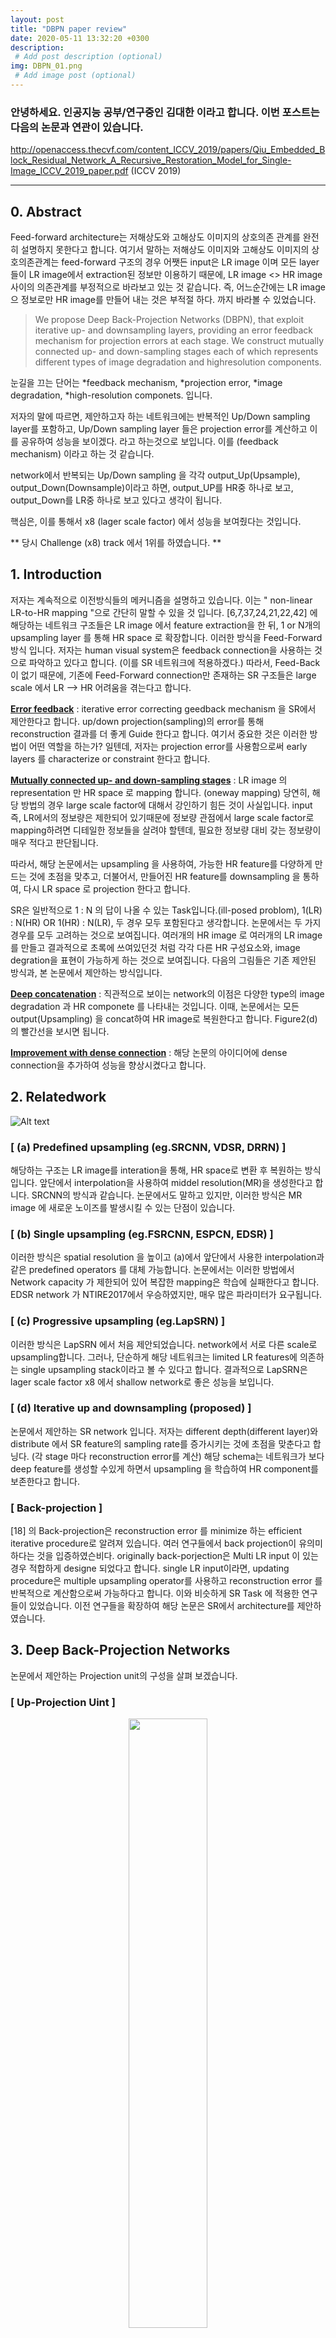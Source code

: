 ```yaml
---
layout: post
title: "DBPN paper review"
date: 2020-05-11 13:32:20 +0300
description:
 # Add post description (optional)
img: DBPN_01.png
 # Add image post (optional)
---
```


### <strong> 안녕하세요. 인공지능 공부/연구중인 김대한 이라고 합니다. 이번 포스트는 다음의 논문과 연관이 있습니다.</strong>
http://openaccess.thecvf.com/content_ICCV_2019/papers/Qiu_Embedded_Block_Residual_Network_A_Recursive_Restoration_Model_for_Single-Image_ICCV_2019_paper.pdf (ICCV 2019)

<hr>

## 0. Abstract
Feed-forward architecture는 저해상도와 고해상도 이미지의 상호의존 관계를 완전히 설명하지 못한다고 합니다. 
여기서 말하는 저해상도 이미지와 고해상도 이미지의 상호의존관계는 feed-forward 구조의 경우 어쨋든 input은 LR image 이며 모든 layer들이 LR image에서 extraction된 정보만 이용하기 때문에, LR image <> HR image 사이의 의존관계를 부정적으로 바라보고 있는 것 같습니다. 즉, 어느순간에는 LR image으 정보로만 HR image를 만들어 내는 것은 부적절 하다. 까지 바라볼 수 있었습니다.

<blockquote> We propose Deep Back-Projection Networks (DBPN), that exploit iterative up- and downsampling layers, providing an error feedback mechanism for projection errors at each stage. We construct mutually connected up- and down-sampling stages each of which represents different types of image degradation and highresolution components.
</blockquote>

눈길을 끄는 단어는 *feedback mechanism, *projection error, *image degradation, *high-resolution componets. 입니다.

저자의 말에 따르면, 제안하고자 하는 네트워크에는 반복적인 Up/Down sampling layer를 포함하고, Up/Down sampling layer 들은 projection error를 계산하고 이를 공유하여 성능을 보이겠다. 라고 하는것으로 보입니다. 이를 (feedback mechanism) 이라고 하는 것 같습니다. 

network에서 반복되는 Up/Down sampling 을 각각 output_Up(Upsample), output_Down(Downsample)이라고 하면, output_UP를 HR중 하나로 보고, output_Down를 LR중 하나로 보고 있다고 생각이 됩니다.

핵심은, 이를 통해서 x8 (lager scale factor) 에서 성능을 보여줬다는 것입니다. 

** 당시 Challenge (x8) track 에서 1위를 하였습니다. **

## 1. Introduction
저자는 계속적으로 이전방식들의 메커니즘을 설명하고 있습니다. 이는 " non-linear LR-to-HR mapping "으로 간단히 말할 수 있을 것 입니다.
[6,7,37,24,21,22,42] 에 해당하는 네트워크 구조들은 LR image 에서 feature extraction을 한 뒤, 1 or N개의 upsampling layer 를 통해 HR space 로 확장합니다.
이러한 방식을 Feed-Forward 방식 입니다.
저자는 human visual system은 feedback connection을 사용하는 것으로 파악하고 있다고 합니다. (이를 SR 네트워크에 적용하겠다.)
따라서, Feed-Back이 없기 때문에, 기존에 Feed-Forward connection만 존재하는 SR 구조들은 large scale 에서 LR --> HR 어려움을 겪는다고 합니다.

**<u>Error feedback</u>** : iterative error correcting geedback mechanism 을 SR에서 제안한다고 합니다. up/down projection(sampling)의 error를 통해 reconstruction 결과를 더 좋게 Guide 한다고 합니다. 여기서 중요한 것은 이러한 방법이 어떤 역할을 하는가? 일텐데, 저자는 projection error를 사용함으로써 early layers 를 characterize or constraint 한다고 합니다.


**<u>Mutually connected up- and down-sampling stages</u>** : LR image 의 representation 만 HR space 로 mapping 합니다. (oneway mapping) 당연히, 해당 방법의 경우 large scale factor에 대해서 강인하기 힘든 것이 사실입니다. input 즉, LR에서의 정보량은 제한되어 있기때문에 정보량 관점에서 large scale factor로 mapping하려면 디테일한 정보들을 살려야 할텐데, 필요한 정보량 대비 갖는 정보량이 매우 적다고 판단됩니다.

따라서, 해당 논문에서는 upsampling 을 사용하여, 가능한 HR feature를 다양하게 만드는 것에 초점을 맞추고, 더불어서, 만들어진 HR feature를 downsampling 을 통하여, 다시 LR space 로 projection 한다고 합니다.

SR은 일반적으로 1 : N 의 답이 나올 수 있는 Task입니다.(ill-posed problom), 1(LR) : N(HR) OR 1(HR) : N(LR), 두 경우 모두 포함된다고 생각합니다. 논문에서는 두 가지 경우를 모두 고려하는 것으로 보여집니다. 여러개의 HR image 로  여러개의 LR image를 만들고 결과적으로 초록에 쓰여있던것 처럼 각각 다른 HR 구성요소와, image degration을 표현이 가능하게 하는 것으로 보여집니다.
다음의 그림들은 기존 제안된 방식과, 본 논문에서 제안하는 방식입니다.

**<u>Deep concatenation</u>** : 직관적으로 보이는 network의 이점은 다양한 type의 image degradation 과 HR componete 를 나타내는 것입니다. 이때, 논문에서는 모든 output(Upsampling) 을 concat하여 HR image로 복원한다고 합니다. Figure2(d)의 빨간선을 보시면 됩니다.

**<u>Improvement with dense connection</u>** : 해당 논문의 아이디어에 dense connection을 추가하여 성능을 향상시켰다고 합니다.

## 2. Relatedwork
![Alt text](../assets/img/DBPN/DBPN_02.png)

### [ (a) Predefined upsampling (eg.SRCNN, VDSR, DRRN) ]
해당하는 구조는 LR image를 interation을 통해, HR space로 변환 후 복원하는 방식입니다. 앞단에서 interpolation을 사용하여 middel resolution(MR)을 생성한다고 합니다. SRCNN의 방식과 같습니다. 논문에서도 말하고 있지만, 이러한 방식은 MR image 에 새로운 노이즈를 발생시킬 수 있는 단점이 있습니다.

### [ (b) Single upsampling (eg.FSRCNN, ESPCN, EDSR) ]
이러한 방식은 spatial resolution 을 높이고 (a)에서 앞단에서 사용한 interpolation과 같은 predefined operators 를 대체 가능합니다. 논문에서는 이러한 방법에서 Network capacity 가 제한되어 있어 복잡한 mapping은 학습에 실패한다고 합니다. EDSR network 가 NTIRE2017에서 우승하였지만, 매우 많은 파라미터가 요구됩니다.

### [ (c) Progressive upsampling (eg.LapSRN) ]
이러한 방식은 LapSRN 에서 처음 제안되었습니다. network에서 서로 다른 scale로 upsampling합니다. 그러나, 단순하게 해당 네트워크는 limited LR features에 의존하는 single upsampling stack이라고 볼 수 있다고 합니다. 결과적으로 LapSRN은 lager scale factor x8 에서 shallow network로 좋은 성능을 보입니다.

### [ (d) Iterative up and downsampling (proposed) ]
논문에서 제안하는 SR network 입니다. 저자는 different depth(different layer)와 distribute 에서 SR feature의 sampling rate를 증가시키는 것에 초점을 맞춘다고 합닝다. (각 stage 마다  reconstruction error를 계산)
해당 schema는 네트워크가 보다 deep feature를 생성할 수있게 하면서 upsampling 을 학습하여 HR component를 보존한다고 합니다.

### [ Back-projection ] 
[18] 의 Back-projection은 reconstruction error 를 minimize 하는 efficient iterative procedure로 알려져 있습니다. 여러 연구들에서 back projection이 유의미하다는 것을 입증하였슨비다.
originally back-porjection은 Multi LR input 이 있는 경우 적합하게 designe 되었다고 합니다. single LR input이라면, updating procedure은 multiple upsampling operator를 사용하고 reconstruction error 를 반복적으로 계산함으로써 가능하다고 합니다. 이와 비슷하게 SR Task 에 적용한 연구들이 있었습니다.
이전 연구들을 확장하여 해당 논문은 SR에서 architecture를 제안하였습니다.

## 3. Deep Back-Projection Networks

논문에서 제안하는 Projection unit의 구성을 살펴 보겠습니다.<br>

### [ Up-Projection Uint ] 
<center><img src="../assets/img/DBPN/DBPN_05.png" width="50%" height ="50%"></center><br>

sacle up : (previously computed LR feature map) L^t-1 * spatial convolution operator <br>
scale down : scale up * spatial convolution operator<br>
residual : scale down - (previously computed LR feature map) L^t-1<br>
scale residual up : H1^t = residual * spatial convolution operator 
output feature map = Hx + Hx+1 ......<br>

이를 도식화 하면 아래와 같습니다. 
<center><img src="../assets/img/DBPN/DBPN_06.png" width="70%" height ="70%"></center><br>

Up - Projection Unit 은 L^t-1 = x[low-resolution] , H0^t = y[High-resoltion] 이라고 생각하시면 됩니다. 최종 output은 HR 중 하나입니다.

### [ Down-Projection Uint ]
<center><img src="../assets/img/DBPN/DBPN_08.png" width="50%" height ="50%"></center><br>

이를 도식화 하면 아래와 같습니다. 
<center><img src="../assets/img/DBPN/DBPN_07.png" width="70%" height ="70%"></center><br>

UP-Projection Uint 과 유사하게 생각하시면 됩니다. 순서가 바뀐 것 뿐입니다.

결과적으로, Projection Unit은 projection error를 sampling layer에 전달합니다. projection error를 feed-back 합니다. 반복적으로 self-correcting 한다고 볼 수 있습니다.

Projection Uint 은 large size filter(8,12)를 사용합니다. 기존의 network들은 large size filter를 사용하지 않습니다. 왜냐면, network의 convergence speed 가 감소하며, sub-optimal result를 생성할 수있기 때문입니다. 논문에서는 반복적으로 Projection Uint 을 사용하여 이러한 문제점을 해결하고, large scale factor(x8)에 대해 shallow network로 좋은 성능을 낸다고 합니다.

### [ Dense-Projection Uint ]
Densenet을 이용하여 Dense Projection Uint 또한 제안합니다.
<center><img src="../assets/img/DBPN/DBPN_09.png" width="70%" height ="70%"></center><br>

D-DBPN 과 DBPN의 차이점은 DBPN은 최종 output을 도출하기 위하여 concat을 하는데, Dense Projection Uint 은 최종 output 뿐만 아니라, 중간중간 MHR image 에도 모두 concat 된 HR/LR image 가 input으로 들어가게 됩니다. 계산량이 많아지는 것을 1x1 conv 로 억제하였습니다.

### [ Network architecure ]

<center><img src="../assets/img/DBPN/DBPN_10.png" width="100%" height ="100%"></center><br>

중간에 back-projection unit의 갯수는 조절이 가능함으로 저자는 논문의 network architecture가 module 형이라고 합니다.
t stage가 있는 DBPN : inital extraction stage( 2 layer ) -> t up-projection unit t-1 down-projection unit (each 3 layer) -> reconstruction layer(one more layer)<br>
D-DBPN : conv(1x1)이 추가됩니다.

## 4. Experiment

논문에는 더 많은 실험결과 및 옵션이 정의 되어있습니다. 필요하면 논문을 보셔야 할 것 같습니다.

우선, 흥미로운건 H^t를 각각 visualize 한 실험결과 입니다. 다음의 그림이 해당됩니다.

<center><img src="../assets/img/DBPN/DBPN_11.png" width="70%" height ="70%"></center><br>

저자는 다음과 같이 말하고 있습니다.
<blockquote>In Fig. 10, it is shown that each stage successfully generates diverse features to reconstruct SR image.</blockquote>

아래는 철저히 개인적인 생각이며 의견입니다. <br>
해당 실험결과가 조금 더 신빙성이 있으려면, single upsampling 결과를 보여줬어야 한다고 생각합니다.<br>
single upsampling network 에서 Depth에 따른 feature 정보와 어떻게 다른지 궁금하다는 의문을 남겨놓습니다.
그렇다면, Deep network single upsampling 에서 보다 shallow network 에서 back-projection이 낳는 이점을 정량적으로 충분히 더 보여줄 수 있지 않았나 라는 생각을 해봅니다.

<center><img src="../assets/img/DBPN/DBPN_12.png" width="70%" height ="70%"></center><br>

SR paper 가 모두 그런것은 아니지만, cherry picking 하여 image를 삽입하는 것이라고 개인적으로 생각합니다. 그러나 x8 의 경우 다른 기존의 network와 확연한 차이를 보여주기 때문에 저자가 large scale factor에서 좋은 성능을 보여줬다는것에 싱빙성을 입증하였습니다.

<center><img src="../assets/img/DBPN/DBPN_13.png" width="70%" height ="70%"></center><br>


[DBPN] : https://github.com/thstkdgus35/EDSR-PyTorch "Includes implementation of DBPN"

